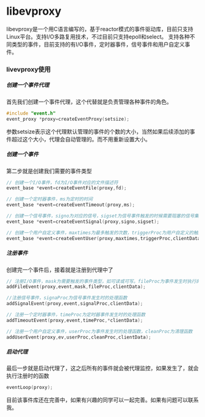 # libevproxy
libevproxy是一个用C语言编写的，基于reactor模式的事件驱动库，目前只支持Linux平台。支持I/O多路复用技术，不过目前只支持epoll和select。
支持各种不同类型的事件，目前支持的有I/O事件，定时器事件，信号事件和用户自定义事件。
### livevproxy使用
##### 创建一个事件代理
首先我们创建一个事件代理，这个代替就是负责管理各种事件的角色。
```c
#include "event.h"
event_proxy *proxy=createEventProxy(setsize);
```
参数setsize表示这个代理默认管理的事件的个数的大小，当然如果后续添加的事件超过这个大小，代理会自动管理的。而不用重新设置大小。
#####  创建一个事件
第二步就是创建我们需要的事件类型
```c
// 创建一个I/O事件，fd为I/O事件对应的文件描述符
event_base *event=createEventFile(proxy,fd);
```
```c
// 创建一个定时器事件，ms为定时的时间
event_base *event=createEventTimeout(proxy,ms);
```
```c
// 创建一个信号事件，signo为对应的信号，sigset为信号事件触发的时候需要阻塞的信号集
event_base *event=createEventSignal(proxy,signo,sigset);
```
```c
// 创建一个用户自定义事件，maxtimes为最多触发的次数，triggerProc为用户自定义的触发函数，clientData为传给triggerProc的参数
event_base *event=createEventUser(proxy,maxtimes,triggerProc,clientData);
```
##### 注册事件
创建完一个事件后，接着就是注册到代理中了
```c
// 注册I/O事件，mask为需要触发的事件类型，如可读或可写。fileProc为事件发生时执行的处理函数，clientData为传给fileProc的参数
addFileEvent(proxy,event,mask,fileProc,clientData);
```
```c
//注册信号事件，signaProc为信号事件发生时的处理函数
addSignalEvent(proxy,event,signalProc,clientData);
```
```c
// 注册一个定时器事件，timeProc为定时器事件发生时的处理函数
addTimeoutEvent(proxy,event,timeProc,*clientData);
```
```c
// 注册一个用户自定义事件，userProc为事件发生时的处理函数，cleanProc为清理函数
addUserEvent(proxy,ev,userProc,cleanProc,clientData);
```
##### 启动代理
最后一步就是启动代理了，这之后所有的事件就会被代理监控，如果发生了，就会执行注册时的函数
```c
eventLoop(proxy);
```

目前该事件库还在完善中，如果有兴趣的同学可以一起完善。如果有问题可以联系我。
